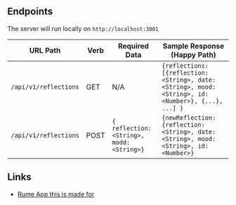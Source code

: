 ## Endpoints

The server will run locally on `http://localhost:3001`

| URL Path  | Verb | Required Data | Sample Response (Happy Path) |
|-----------|------|---------------|------------------------------|
| `/api/v1/reflections` | GET | N/A | `{reflections: [{reflection:<String>, date: <String>, mood: <String>, id: <Number>}, {...}, ...] }`  |
| `/api/v1/reflections` | POST | `{ reflection: <String>, modd: <String>}` | `{newReflection: {reflection:<String>, date: <String>, mood: <String>, id: <Number>}`  |

## Links

- [Rume App this is made for](https://github.com/nathanielmillard/stretch)
